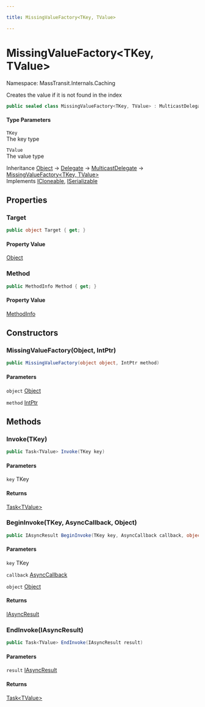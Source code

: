 ```yaml
---

title: MissingValueFactory<TKey, TValue>

---
```


# MissingValueFactory\<TKey, TValue\>

Namespace: MassTransit.Internals.Caching

Creates the value if it is not found in the index

```csharp
public sealed class MissingValueFactory<TKey, TValue> : MulticastDelegate, ICloneable, ISerializable
```

#### Type Parameters

`TKey`<br/>
The key type

`TValue`<br/>
The value type

Inheritance [Object](https://learn.microsoft.com/en-us/dotnet/api/system.object) → [Delegate](https://learn.microsoft.com/en-us/dotnet/api/system.delegate) → [MulticastDelegate](https://learn.microsoft.com/en-us/dotnet/api/system.multicastdelegate) → [MissingValueFactory\<TKey, TValue\>](../masstransit-internals-caching/missingvaluefactory-2)<br/>
Implements [ICloneable](https://learn.microsoft.com/en-us/dotnet/api/system.icloneable), [ISerializable](https://learn.microsoft.com/en-us/dotnet/api/system.runtime.serialization.iserializable)

## Properties

### **Target**

```csharp
public object Target { get; }
```

#### Property Value

[Object](https://learn.microsoft.com/en-us/dotnet/api/system.object)<br/>

### **Method**

```csharp
public MethodInfo Method { get; }
```

#### Property Value

[MethodInfo](https://learn.microsoft.com/en-us/dotnet/api/system.reflection.methodinfo)<br/>

## Constructors

### **MissingValueFactory(Object, IntPtr)**

```csharp
public MissingValueFactory(object object, IntPtr method)
```

#### Parameters

`object` [Object](https://learn.microsoft.com/en-us/dotnet/api/system.object)<br/>

`method` [IntPtr](https://learn.microsoft.com/en-us/dotnet/api/system.intptr)<br/>

## Methods

### **Invoke(TKey)**

```csharp
public Task<TValue> Invoke(TKey key)
```

#### Parameters

`key` TKey<br/>

#### Returns

[Task\<TValue\>](https://learn.microsoft.com/en-us/dotnet/api/system.threading.tasks.task-1)<br/>

### **BeginInvoke(TKey, AsyncCallback, Object)**

```csharp
public IAsyncResult BeginInvoke(TKey key, AsyncCallback callback, object object)
```

#### Parameters

`key` TKey<br/>

`callback` [AsyncCallback](https://learn.microsoft.com/en-us/dotnet/api/system.asynccallback)<br/>

`object` [Object](https://learn.microsoft.com/en-us/dotnet/api/system.object)<br/>

#### Returns

[IAsyncResult](https://learn.microsoft.com/en-us/dotnet/api/system.iasyncresult)<br/>

### **EndInvoke(IAsyncResult)**

```csharp
public Task<TValue> EndInvoke(IAsyncResult result)
```

#### Parameters

`result` [IAsyncResult](https://learn.microsoft.com/en-us/dotnet/api/system.iasyncresult)<br/>

#### Returns

[Task\<TValue\>](https://learn.microsoft.com/en-us/dotnet/api/system.threading.tasks.task-1)<br/>
